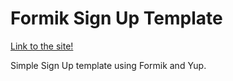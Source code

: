 # Formik Sign Up Template

[Link to the site!](https://gonzalo-fuente.github.io/Formik_Signup_Template/)

Simple Sign Up template using Formik and Yup.
